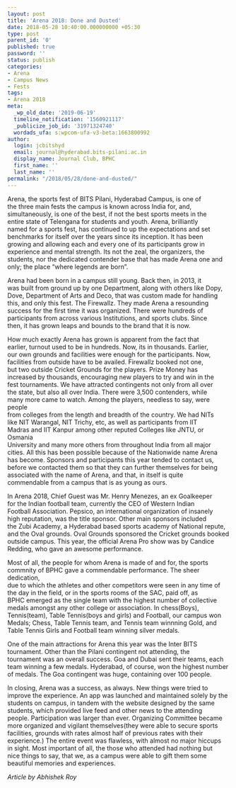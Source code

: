```yaml
---
layout: post
title: 'Arena 2018: Done and Dusted'
date: 2018-05-28 10:40:00.000000000 +05:30
type: post
parent_id: '0'
published: true
password: ''
status: publish
categories:
- Arena
- Campus News
- Fests
tags:
- Arena 2018
meta:
  _wp_old_date: '2019-06-19'
  timeline_notification: '1560921117'
  _publicize_job_id: '31971324740'
  wordads_ufa: s:wpcom-ufa-v3-beta:1663800992
author:
  login: jcbitshyd
  email: journal@hyderabad.bits-pilani.ac.in
  display_name: Journal Club, BPHC
  first_name: ''
  last_name: ''
permalink: "/2018/05/28/done-and-dusted/"
---
```

<p><!-- wp:paragraph --></p>
<p>Arena, the sports fest of BITS Pilani, Hyderabad Campus, is one of<br />
the three main  fests the campus is known across India for, and,<br />
simultaneously, is one of the best, if not the best sports meets in the<br />
entire state of Telengana for students and youth. Arena, brilliantly<br />
named for a sports fest, has continued to up the expectations and set<br />
benchmarks for itself over the years since its inception. It has been<br />
growing and allowing each and every one of its participants grow in<br />
experience and mental strength. Its not the zeal, the organizers, the<br />
students, nor the dedicated contender base that has made Arena one and<br />
only; the place “where legends are born”.</p>
<p><!-- /wp:paragraph --></p>
<p><!-- wp:paragraph --></p>
<p>Arena had been born in a campus still young. Back then, in 2013, it<br />
was built from ground up by one Department, along with others like Dopy,<br />
 Dove, Department of Arts and Deco, that was custom made for handling<br />
this, and only this fest. The Firewallz. They made Arena a resounding<br />
success for the first time it was organized. There were hundreds of<br />
participants from across various Institutions, and sports clubs. Since<br />
then, it has grown leaps and bounds to the brand that it is now.</p>
<p><!-- /wp:paragraph --></p>
<p><!-- wp:paragraph --></p>
<p>How much exactly Arena has grown is apparent from the fact that<br />
earlier, turnout used to be in hundreds. Now, its in thousands. Earlier,<br />
 our own grounds and facilities were enough for the participants. Now,<br />
facilities from outside have to be availed. Firewallz booked not one,<br />
but two outside Cricket Grounds for the players. Prize Money has<br />
increased by thousands, encouraging new players to try and win in the<br />
fest tournaments. We have attracted contingents not only from all over<br />
the state, but also all over India. There were 3,500 contenders, while<br />
many more came to watch. Among the players, needless to say, were people<br />
 from colleges from the length and breadth of the country. We had NITs<br />
like NIT Warangal, NIT Trichy, etc, as well as participants from IIT<br />
Madras and IIT Kanpur among other reputed Colleges like JNTU, or Osmania<br />
 University and many more others from throughout India from all major<br />
cities. All this has been possible because of the Nationwide name Arena<br />
has become. Sponsors and participants this year tended to contact us,<br />
before we contacted them so that they can further themselves for being<br />
associated with the name of Arena, and that, in itself is quite<br />
commendable from a campus that is as young as ours.</p>
<p><!-- /wp:paragraph --></p>
<p><!-- wp:paragraph --></p>
<p>In Arena 2018, Chief Guest was Mr. Henry Menezes, an ex Goalkeeper<br />
for the Indian football team, currently the CEO of Western Indian<br />
Football Association. Pepsico, an international organization of insanely<br />
 high reputation, was the title sponsor. Other main sponsors included<br />
the Zubi Academy, a Hyderabad based sports academy of National repute,<br />
and the Oval grounds. Oval Grounds sponsored the Cricket grounds booked<br />
outside campus. This year, the official Arena Pro show was by Candice<br />
Redding, who gave an awesome  performance.</p>
<p><!-- /wp:paragraph --></p>
<p><!-- wp:paragraph --></p>
<p>Most of all, the people for whom Arena is made of and for, the sports<br />
 commnity of BPHC gave a commendable performance. The sheer dedication,<br />
due to which the athletes and other competitors were seen in any time of<br />
 the day in the field, or in the sports rooms of the SAC, paid off, as<br />
BPHC emerged as the single team with the highest number of collective<br />
medals amongst any other college or association. In chess(Boys),<br />
Tennis(team), Table Tennis(boys and girls) and Football, our campus won<br />
Medals; Chess, Table Tennis team, and Tennis team winnning Gold, and<br />
Table Tennis Girls and Football team winning silver medals.</p>
<p><!-- /wp:paragraph --></p>
<p><!-- wp:paragraph --></p>
<p>One of the main attractions for Arena this year was the Inter BITS<br />
tournament. Other than the Pilani contingent not attending, the<br />
tournament was an overall success. Goa and Dubai sent their teams, each<br />
team winning a few medals. Hyderabad, of course, won the highest number<br />
of medals. The Goa contingent was huge, containing over 100 people.</p>
<p><!-- /wp:paragraph --></p>
<p><!-- wp:paragraph --></p>
<p>In closing, Arena was a success, as always. New things were tried to<br />
improve the experience. An app was launched and maintained solely by the<br />
 students on campus, in tandem with the website designed by the same<br />
students, which provided live feed and other news to the attending<br />
people. Participation was larger than ever. Organizing Committee became<br />
more organized and vigilant themselves(they were able to secure sports<br />
facilities, grounds with rates almost half of previous rates with their<br />
experience.) The entire event was flawless, with almost no major hiccups<br />
 in sight. Most important of all, the those who attended had nothing but<br />
 nice things to say, that we, as a campus were able to gift them some<br />
beautiful memories and experiences.</p>
<p><!-- /wp:paragraph --></p>
<p><!-- wp:paragraph --></p>
<p><em>Article by Abhishek Roy</em></p>
<p><!-- /wp:paragraph --></p>
